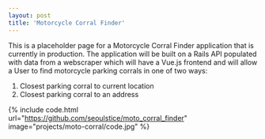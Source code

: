 ```yaml
---
layout: post
title: 'Motorcycle Corral Finder'
---
```


This is a placeholder page for a Motorcycle Corral Finder application that is currently in production.  The application will be built on a Rails API populated with data from a webscraper which will have a Vue.js frontend and will allow a User to find motorcycle parking corrals in one of two ways:  
1. Closest parking corral to current location
2. Closest parking corral to an address

<!-- {% include image.html url="" image="projects/moto-corral/gun-pants.jpg" %} -->

{% include code.html url="https://github.com/seoulstice/moto_corral_finder" image="projects/moto-corral/code.jpg" %}
